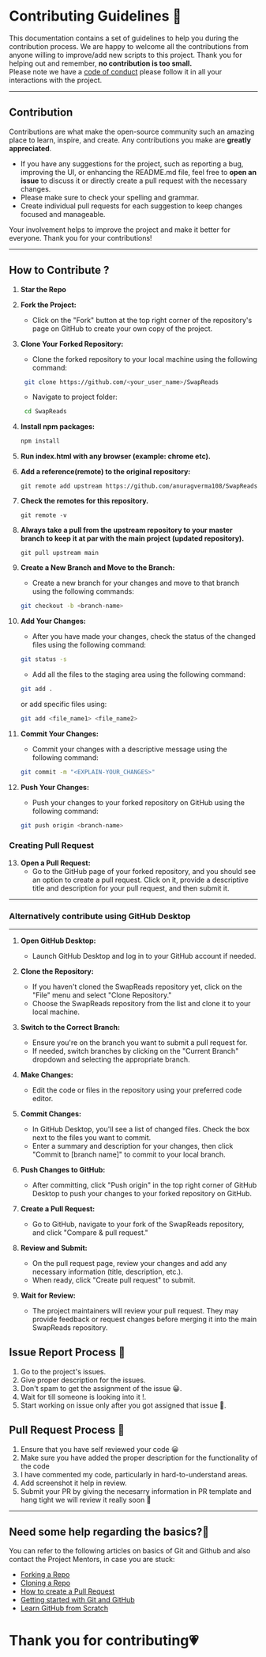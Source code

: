 # **Contributing Guidelines** 📄

This documentation contains a set of guidelines to help you during the contribution process.
We are happy to welcome all the contributions from anyone willing to improve/add new scripts to this project.
Thank you for helping out and remember, **no contribution is too small.**
<br>
Please note we have a [code of conduct](CODE_OF_CONDUCT.md)  please follow it in all your interactions with the project.

<hr>

## Contribution

Contributions are what make the open-source community such an amazing place to learn, inspire, and create. Any contributions you make are **greatly appreciated**.

- If you have any suggestions for the project, such as reporting a bug, improving the UI, or enhancing the README.md file, feel free to **open an issue** to discuss it or directly create a pull request with the necessary changes.
- Please make sure to check your spelling and grammar.
- Create individual pull requests for each suggestion to keep changes focused and manageable.

Your involvement helps to improve the project and make it better for everyone. Thank you for your contributions!

<hr>

## How to Contribute ?


1. **Star the Repo**

2. **Fork the Project:**
    - Click on the "Fork" button at the top right corner of the repository's page on GitHub to create your own copy of the project.

3. **Clone Your Forked Repository:**
    - Clone the forked repository to your local machine using the following command:
    ```sh
     git clone https://github.com/<your_user_name>/SwapReads
    ```
    - Navigate to project folder:
    ```sh
     cd SwapReads
    ```
4. **Install npm packages:**
    ```sh
    npm install
    ```
5. **Run index.html with any browser (example: chrome etc).**

6. **Add a reference(remote) to the original repository:**

    ```
    git remote add upstream https://github.com/anuragverma108/SwapReads
    ```
7. **Check the remotes for this repository.**
    ```
    git remote -v
    ```

8. **Always take a pull from the upstream repository to your master branch to keep it at par with the main project (updated repository).**
    ```
    git pull upstream main
    ```

9. **Create a New Branch and Move to the Branch:**
    - Create a new branch for your changes and move to that branch using the following commands:
    ```sh
    git checkout -b <branch-name>
    ```

10. **Add Your Changes:**
    - After you have made your changes, check the status of the changed files using the following command:
    ```sh
    git status -s
    ```
    - Add all the files to the staging area using the following command:
    ```sh
    git add .
    ```
    or add specific files using:
    ```sh
    git add <file_name1> <file_name2>
    ```
11. **Commit Your Changes:**
    - Commit your changes with a descriptive message using the following command:
    ```sh
    git commit -m "<EXPLAIN-YOUR_CHANGES>"
    ```

12. **Push Your Changes:**
    - Push your changes to your forked repository on GitHub using the following command:
    ```sh
    git push origin <branch-name>
    ```

### Creating Pull Request

13. **Open a Pull Request:**
    - Go to the GitHub page of your forked repository, and you should see an option to create a pull request. Click on it, provide a descriptive title and description for your pull request, and then submit it.


<hr>

### Alternatively contribute using GitHub Desktop
<hr>

1. **Open GitHub Desktop:**
   - Launch GitHub Desktop and log in to your GitHub account if needed.

2. **Clone the Repository:**
   - If you haven't cloned the SwapReads repository yet, click on the "File" menu and select "Clone Repository."
   - Choose the SwapReads repository from the list and clone it to your local machine.

3. **Switch to the Correct Branch:**
   - Ensure you're on the branch you want to submit a pull request for.
   - If needed, switch branches by clicking on the "Current Branch" dropdown and selecting the appropriate branch.

4. **Make Changes:**
   - Edit the code or files in the repository using your preferred code editor.

5. **Commit Changes:**
   - In GitHub Desktop, you'll see a list of changed files. Check the box next to the files you want to commit.
   - Enter a summary and description for your changes, then click "Commit to [branch name]" to commit to your local branch.

6. **Push Changes to GitHub:**
   - After committing, click "Push origin" in the top right corner of GitHub Desktop to push your changes to your forked repository on GitHub.

7. **Create a Pull Request:**
   - Go to GitHub, navigate to your fork of the SwapReads repository, and click "Compare & pull request."

8. **Review and Submit:**
   - On the pull request page, review your changes and add any necessary information (title, description, etc.).
   - When ready, click "Create pull request" to submit.

9. **Wait for Review:**
   - The project maintainers will review your pull request. They may provide feedback or request changes before merging it into the main SwapReads repository.


## **Issue Report Process 📌**

1. Go to the project's issues.
2. Give proper description for the issues.
3. Don't spam to get the assignment of the issue 😀.
4. Wait for till someone is looking into it !.
5. Start working on issue only after you got assigned that issue 🚀.

## **Pull Request Process 🚀**

1. Ensure that you have self reviewed your code 😀
2. Make sure you have added the proper description for the functionality of the code
3. I have commented my code, particularly in hard-to-understand areas.
4. Add screenshot it help in review.
5. Submit your PR by giving the necesarry information in PR template and hang tight we will review it really soon 🚀

<hr>

## **Need some help regarding the basics?🤔**

You can refer to the following articles on basics of Git and Github and also contact the Project Mentors,
in case you are stuck:

- [Forking a Repo](https://help.github.com/en/github/getting-started-with-github/fork-a-repo)
- [Cloning a Repo](https://help.github.com/en/desktop/contributing-to-projects/creating-an-issue-or-pull-request)
- [How to create a Pull Request](https://opensource.com/article/19/7/create-pull-request-github)
- [Getting started with Git and GitHub](https://towardsdatascience.com/getting-started-with-git-and-github-6fcd0f2d4ac6)
- [Learn GitHub from Scratch](https://docs.github.com/en/get-started/start-your-journey/git-and-github-learning-resources)

# **Thank you for contributing💗** 
